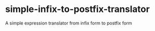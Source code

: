 # simple-infix-to-postfix-translator
A simple expression translator from infix form to postfix form
